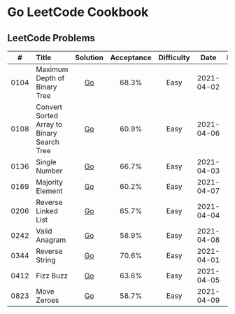 # Go LeetCode Cookbook

## LeetCode Problems

| #    |  Title                                                       |  Solution                                                                                                                                           |  Acceptance |  Difficulty |  Date |  Frequency |
|:--------:|:--------------------------------------------------------------|:--------:|:--------:|:--------:|:--------:|:--------:|
| 0104 | Maximum Depth of Binary Tree                                                                             | [Go](https://github.com/pfowenli/go-leetcode-cookbook/tree/main/leetcode/0104.maximum-depth-of-binary-tree)                                                    | 68.3%      | Easy       |  2021-04-02 |           |
| 0108 | Convert Sorted Array to Binary Search Tree                                                                             | [Go](https://github.com/pfowenli/go-leetcode-cookbook/tree/main/leetcode/0108.convert-sorted-array-to-binary-tree)                                                    | 60.9%      | Easy       |  2021-04-06 |           |
| 0136 | Single Number                                                                            | [Go](https://github.com/pfowenli/go-leetcode-cookbook/tree/main/leetcode/0136.single-number)                                                    | 66.7%      | Easy       | 2021-04-03 |           |
| 0169 | Majority Element                                                                            | [Go](https://github.com/pfowenli/go-leetcode-cookbook/tree/main/leetcode/0169.majority-element)                                                    | 60.2%      | Easy       | 2021-04-07 |           |
| 0206 | Reverse Linked List                                                                            | [Go](https://github.com/pfowenli/go-leetcode-cookbook/tree/main/leetcode/0206.reverse-linked-list)                                                    | 65.7%      | Easy       | 2021-04-04 |           |
| 0242 | Valid Anagram                                                                            | [Go](https://github.com/pfowenli/go-leetcode-cookbook/tree/main/leetcode/0242.valid-anagram)                                                    | 58.9%      | Easy       | 2021-04-08 |           |
| 0344 | Reverse String                                                                            | [Go](https://github.com/pfowenli/go-leetcode-cookbook/tree/main/leetcode/0344.reverse-string)                                                    | 70.6%      | Easy       | 2021-04-01 |           |
| 0412 | Fizz Buzz                                                                            | [Go](https://github.com/pfowenli/go-leetcode-cookbook/tree/main/leetcode/0412.fizz-buzz)                                                    | 63.6%      | Easy       | 2021-04-05 |           |
| 0823 | Move Zeroes                                                                            | [Go](https://github.com/pfowenli/go-leetcode-cookbook/tree/main/leetcode/0823.move-zeros)                                                    | 58.7%      | Easy       | 2021-04-09 |           |